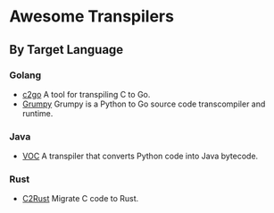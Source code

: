 # Awesome Transpilers

## By Target Language

### Golang

* [c2go](https://github.com/elliotchance/c2go) A tool for transpiling C to Go.
* [Grumpy](https://github.com/google/grumpy) Grumpy is a Python to Go source code transcompiler and runtime.


### Java

* [VOC](https://github.com/beeware/voc) A transpiler that converts Python code into Java bytecode.

### Rust

* [C2Rust](https://github.com/immunant/c2rust) Migrate C code to Rust.
